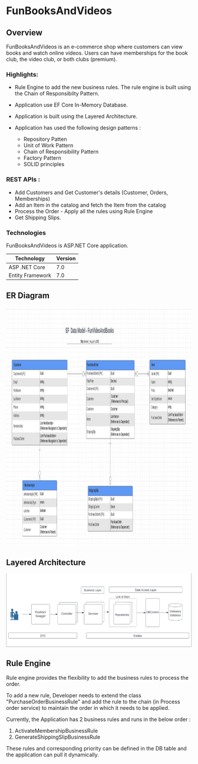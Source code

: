 ﻿# FunBooksAndVideos
 
## Overview

FunBooksAndVideos is an e-commerce shop where customers can view books and watch online videos. Users can have memberships for the book club, the video club, or both clubs (premium).

### Highlights:

- Rule Engine to add the new business rules. The rule engine is built using the Chain of Responsibilty Pattern.
- Application use EF Core In-Memory Database.
- Application is built using the Layered Architecture.

- Application has used the following design patterns :

    - Repository Patten
    - Unit of Work Pattern
    - Chain of Responsibility Pattern
    - Factory Pattern
    - SOLID principles


### REST APIs :
- Add Customers and Get Customer's details (Customer, Orders, Memberships)
- Add an Item in the catalog and fetch the Item from the catalog
- Process the Order - Apply all the rules using Rule Engine
- Get Shipping Slips.

### Technologies
FunBooksAndVideos is ASP.NET Core application.


| Technology   | Version | 
| ---------------------------------------------- | ---------- |
| ASP .NET Core | 7.0     | 
| Entity Framework | 7.0  | 

## ER Diagram

<p align="center">
  <img width="1500" height="650" src="SB - ER Diagram.png">
</p>

## Layered Architecture

<p align="center">
  <img width="900" height="200" src="Layered Architecture.png">
</p>

## Rule Engine

Rule engine provides the flexibility to add the business rules to process the order.

To add a new rule, Developer needs to extend the class "PurchaseOrderBusinessRule" and add the rule to the chain (in Process order service) to maintain the order in which it needs to be applied.

Currently, the Application has 2 business rules and runs in the below order :

1) ActivateMembershipBusinessRule
2) GenerateShippingSlipBusinessRule

These rules and corresponding priority can be defined in the DB table and the application can pull it dynamically. 

